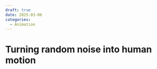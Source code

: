 ```yaml
---
draft: true
date: 2025-03-06
categories:
  - Animation
---
```


# Turning random noise into human motion

<!-- more -->
